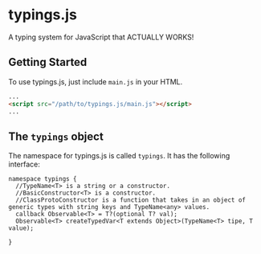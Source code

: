 # typings.js
A typing system for JavaScript that ACTUALLY WORKS!

## Getting Started
To use typings.js, just include `main.js` in your HTML.
```html
...
<script src="/path/to/typings.js/main.js"></script>
...
```
## The `typings` object
The namespace for typings.js is called `typings`. It has the following interface:
```WebIDL
namespace typings {
  //TypeName<T> is a string or a constructor.
  //BasicConstructor<T> is a constructor.
  //ClassProtoConstructor is a function that takes in an object of generic types with string keys and TypeName<any> values.
  callback Observable<T> = T?(optional T? val);
  Observable<T> createTypedVar<T extends Object>(TypeName<T> tipe, T value);
  
}
```
